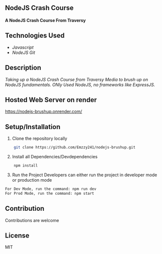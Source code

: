## NodeJS Crash Course
#### A NodeJS Crash Course From Traversy

## Technologies Used
* _Javascript_
* _NodeJS_
_Git_

## Description
_Taking up a NodeJS Crash Course from Traversy Media to brush up on NodeJS fundamentals. ONly Used NodeJS, no frameworks like ExpressJS._

## Hosted Web Server on render
https://nodejs-brushup.onrender.com/

## Setup/Installation
1. Clone the repository locally
```bash
    git clone https://github.com/Emzzy241/nodejs-brushup.git
```

2. Install all Dependencies/Devdependencies
```bash
    npm install
```

3. Run the Project
Developers can either run the project in developer mode or production mode

```bash
For Dev Mode, run the command: npm run dev
For Prod Mode, run the command: npm start
```

## Contribution
Contributions are welcome

## License
MIT